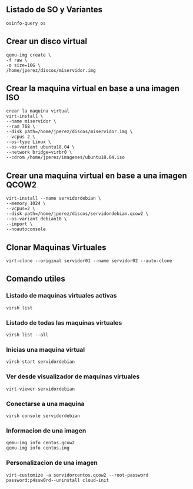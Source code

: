 ## Listado de SO y Variantes
```
osinfo-query os
```

## Crear un disco virtual
```
qemu-img create \
-f raw \
-o size=10G \
/home/jperez/discos/miservidor.img
```

## Crear la maquina virtual en base a una imagen ISO
```
crear la maquina virtual
virt-install \
--name miservidor \
--ram 768 \
--disk path=/home/jperez/discos/miservidor.img \
--vcpus 2 \
--os-type Linux \
--os-variant ubuntu18.04 \
--network bridge=virbr0 \
--cdrom /home/jperez/imagenes/ubuntu18.04.iso
```

## Crear una maquina virtual en base a una imagen QCOW2
```
virt-install --name servidordebian \
--memory 1024 \
--vcpus=2 \
--disk path=/home/jperez/discos/servidordebian.qcow2 \
--os-variant debian10 \
--import \
--noautoconsole
```

## Clonar Maquinas Virtuales
```
virt-clone --original servidor01 --name servidor02 --auto-clone
```

## Comando utiles

### Listado de maquinas virtuales activas
```
virsh list
```

### Listado de todas las maquinas virtuales
```
virsh list --all
```

### Inicias una maquina virtual
```
virsh start servidordebian
```

### Ver desde visualizador de maquinas virtuales
```
virt-viewer servidordebian
```

### Conectarse a una maquina
```
virsh console servidordebian
```

### Informacion de una imagen
```
qemu-img info centos.qcow2
qemu-img info centos.img
```

### Personalizacion de una imagen
```
virt-customize -a servidorcentos.qcow2 --root-password password:p4ssw0rd--uninstall cloud-init
```
